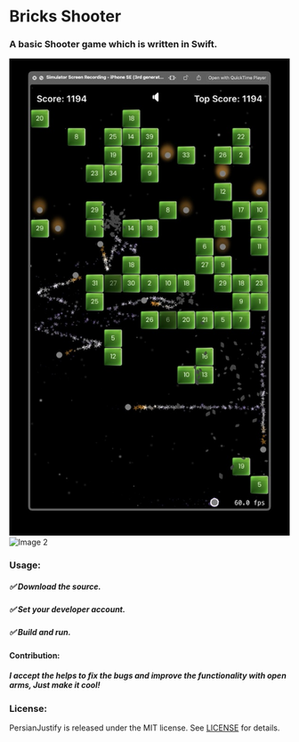# Bricks Shooter 

### A basic Shooter game which is written in Swift.


<img src="Previews/preview.jpg" alt="Image 1"> <img src="Previews/preview.gif" alt="Image 2">



### Usage:
##### ✅ Download the source.
##### ✅ Set your developer account.
##### ✅ Build and run.



#### Contribution:
##### I accept the helps to fix the bugs and improve the functionality with open arms, Just make it cool!



### License:
PersianJustify is released under the MIT license. See [LICENSE](https://github.com/HappyIosDeveloper/Bricks-Shooter?tab=MIT-1-ov-file) for details. 

